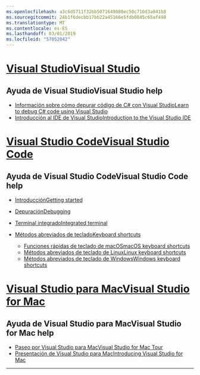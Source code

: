```yaml
---
ms.openlocfilehash: a3c6d5711f32bb5071649080ec50c710d3a041b8
ms.sourcegitcommit: 24b1f6decbb17bb22a45166e5fdb0845c65af498
ms.translationtype: MT
ms.contentlocale: es-ES
ms.lasthandoff: 03/01/2019
ms.locfileid: "57052042"
---
```


<!-- VS -------------------------->
# <a name="visual-studiotabvisual-studio"></a>[<span data-ttu-id="4d006-101">Visual Studio</span><span class="sxs-lookup"><span data-stu-id="4d006-101">Visual Studio</span></span>](#tab/visual-studio)

## <a name="visual-studio-help"></a><span data-ttu-id="4d006-102">Ayuda de Visual Studio</span><span class="sxs-lookup"><span data-stu-id="4d006-102">Visual Studio help</span></span>

* [<span data-ttu-id="4d006-103">Información sobre cómo depurar código de C# con Visual Studio</span><span class="sxs-lookup"><span data-stu-id="4d006-103">Learn to debug C# code using Visual Studio</span></span>](https://docs.microsoft.com/en-us/visualstudio/debugger/getting-started-with-the-debugger?view=vs-2017)
* [<span data-ttu-id="4d006-104">Introducción al IDE de Visual Studio</span><span class="sxs-lookup"><span data-stu-id="4d006-104">Introduction to the Visual Studio IDE</span></span>](https://docs.microsoft.com/en-us/visualstudio/ide/visual-studio-ide?view=vs-2017)

<!-- Code -------------------------->
# <a name="visual-studio-codetabvisual-studio-code"></a>[<span data-ttu-id="4d006-105">Visual Studio Code</span><span class="sxs-lookup"><span data-stu-id="4d006-105">Visual Studio Code</span></span>](#tab/visual-studio-code)

## <a name="visual-studio-code-help"></a><span data-ttu-id="4d006-106">Ayuda de Visual Studio Code</span><span class="sxs-lookup"><span data-stu-id="4d006-106">Visual Studio Code help</span></span>

* [<span data-ttu-id="4d006-107">Introducción</span><span class="sxs-lookup"><span data-stu-id="4d006-107">Getting started</span></span>](https://code.visualstudio.com/docs)
* [<span data-ttu-id="4d006-108">Depuración</span><span class="sxs-lookup"><span data-stu-id="4d006-108">Debugging</span></span>](https://code.visualstudio.com/docs/editor/debugging)
* [<span data-ttu-id="4d006-109">Terminal integrado</span><span class="sxs-lookup"><span data-stu-id="4d006-109">Integrated terminal</span></span>](https://code.visualstudio.com/docs/editor/integrated-terminal)
* [<span data-ttu-id="4d006-110">Métodos abreviados de teclado</span><span class="sxs-lookup"><span data-stu-id="4d006-110">Keyboard shortcuts</span></span>](https://code.visualstudio.com/docs/getstarted/keybindings#_keyboard-shortcuts-reference)

  * [<span data-ttu-id="4d006-111">Funciones rápidas de teclado de macOS</span><span class="sxs-lookup"><span data-stu-id="4d006-111">macOS keyboard shortcuts</span></span>](https://code.visualstudio.com/shortcuts/keyboard-shortcuts-macos.pdf)
  * [<span data-ttu-id="4d006-112">Métodos abreviados de teclado de Linux</span><span class="sxs-lookup"><span data-stu-id="4d006-112">Linux keyboard shortcuts</span></span>](https://code.visualstudio.com/shortcuts/keyboard-shortcuts-linux.pdf)
  * [<span data-ttu-id="4d006-113">Métodos abreviados de teclado de Windows</span><span class="sxs-lookup"><span data-stu-id="4d006-113">Windows keyboard shortcuts</span></span>](https://code.visualstudio.com/shortcuts/keyboard-shortcuts-windows.pdf)

<!-- Mac -------------------------->
# <a name="visual-studio-for-mactabvisual-studio-mac"></a>[<span data-ttu-id="4d006-114">Visual Studio para Mac</span><span class="sxs-lookup"><span data-stu-id="4d006-114">Visual Studio for Mac</span></span>](#tab/visual-studio-mac)

## <a name="visual-studio-for-mac-help"></a><span data-ttu-id="4d006-115">Ayuda de Visual Studio para Mac</span><span class="sxs-lookup"><span data-stu-id="4d006-115">Visual Studio for Mac help</span></span>

* [<span data-ttu-id="4d006-116">Paseo por Visual Studio para Mac</span><span class="sxs-lookup"><span data-stu-id="4d006-116">Visual Studio for Mac Tour</span></span>](https://docs.microsoft.com/en-us/visualstudio/mac/ide-tour)
* [<span data-ttu-id="4d006-117">Presentación de Visual Studio para Mac</span><span class="sxs-lookup"><span data-stu-id="4d006-117">Introducing Visual Studio for Mac</span></span>](https://docs.microsoft.com/en-us/visualstudio/mac/)

---  
<!-- End of VS tabs -->